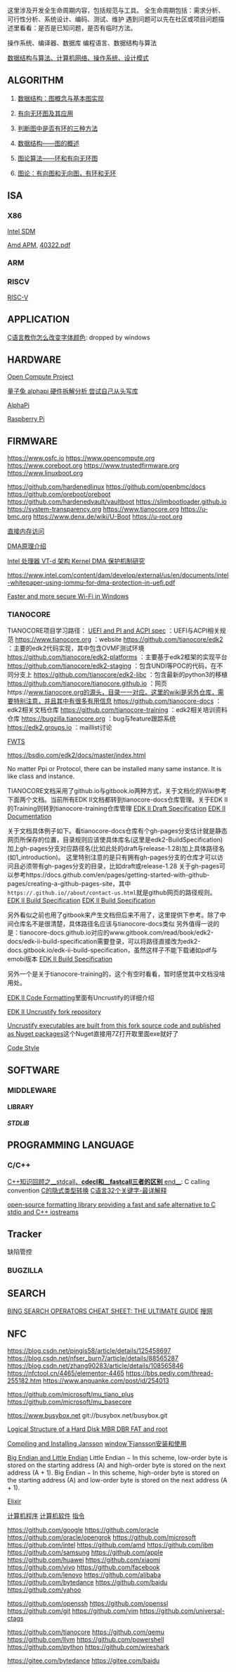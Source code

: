 这里涉及开发全生命周期内容，包括规范与工具。
全生命周期包括：需求分析、可行性分析、系统设计、编码、测试、维护
遇到问题可以先在社区或项目问题描述里看看：是否是已知问题，是否有临时方法。

操作系统、编译器、数据库
编程语言、数据结构与算法

[数据结构与算法、计算机网络、操作系统、设计模式](https://blog.csdn.net/weixin_46698891/article/details/113814822)

## ALGORITHM

1. [数据结构：图概念与基本图实现](https://segmentfault.com/a/1190000013223267)

2. [有向无环图及其应用        ](https://zhuanlan.zhihu.com/p/35968983)
3. [判断图中是否有环的三种方法](https://zhuanlan.zhihu.com/p/214747022)

4. [数据结构——图的概述      ](https://blog.csdn.net/yjw123456/article/details/90211563)
5. [图论算法——环和有向无环图](https://blog.csdn.net/yjw123456/article/details/90379925)

6. [图论：有向图和无向图，有环和无环](https://www.cnblogs.com/2008nmj/p/14265436.html)

## ISA

### X86

[Intel SDM](https://www.intel.com/content/www/us/en/developer/articles/technical/intel-sdm.html)

[Amd APM](https://www.amd.com/en/support/tech-docs/amd64-architecture-programmers-manual-volumes-1-5),
[40322.pdf](https://www.amd.com/system/files/TechDocs/40332.pdf)

### ARM

### RISCV

[RISC-V](https://riscv.org)

## APPLICATION

[C语言教你怎么改变字体颜色](https://blog.csdn.net/qq_31975227/article/details/51758461): dropped by windows

## HARDWARE

[Open Compute Project](https://www.opencompute.org)

[量子兔 alphapi 硬件拆解分析 尝试自己从头写库](https://blog.csdn.net/jd3096/article/details/127000637)

[AlphaPi](https://github.com/eggfly/AlphaPi)

[Raspberry Pi](https://www.raspberrypi.com)

## FIRMWARE

https://www.osfc.io
https://www.opencompute.org
https://www.coreboot.org
https://www.trustedfirmware.org
https://www.linuxboot.org

https://github.com/hardenedlinux
https://github.com/openbmc/docs
https://github.com/oreboot/oreboot
https://github.com/hardenedvault/vaultboot
https://slimbootloader.github.io
https://system-transparency.org
https://www.tianocore.org
https://u-bmc.org
https://www.denx.de/wiki/U-Boot
https://u-root.org

[直接内存访问](https://baike.baidu.com/item/直接内存访问/6024586)

[DMA原理介绍](https://zhuanlan.zhihu.com/p/138573828)

[Intel 处理器 VT-d 架构 Kernel DMA 保护机制研究](https://blog.csdn.net/systemino/article/details/106838766)

https://www.intel.com/content/dam/develop/external/us/en/documents/intel-whitepaper-using-iommu-for-dma-protection-in-uefi.pdf

[Faster and more secure Wi-Fi in Windows](https://support.microsoft.com/en-us/windows/faster-and-more-secure-wi-fi-in-windows-26177a28-38ed-1a8e-7eca-66f24dc63f09)

### TIANOCORE
  TIANOCORE项目学习路径：
  [UEFI and PI and ACPI spec](https://uefi.org)     ：UEFI与ACPI相关规范
  https://www.tianocore.org                         ：website
  https://github.com/tianocore/edk2                 ：主要的edk2代码实现，其中包含OVMF测试环境
  https://github.com/tianocore/edk2-platforms       ：主要基于edk2框架的实现平台
  https://github.com/tianocore/edk2-staging         ：包含UNDI等POC的代码，在不同分支上
  https://github.com/tianocore/edk2-libc            ：包含最新的python3的移植
  https://github.com/tianocore/tianocore.github.io  ：网页https://www.tianocore.org的源头，目录一一对应。这里的wiki是另外仓库，需要特别注意，并且其中有很多有用信息
  https://github.com/tianocore-docs                 ：edk2相关文档仓库
  https://github.com/tianocore-training             ：edk2相关培训资料仓库
  https://bugzilla.tianocore.org                    ：bug与feature跟踪系统
  https://edk2.groups.io                            ：maillist讨论

  [FWTS](https://uefi.org/sites/default/files/resources/fwts_uefi_0920_2013.pdf)

  https://bsdio.com/edk2/docs/master/index.html

  No matter Ppi or Protocol, there can be installed many same instance. It is like class and instance.

  TIANOCORE文档采用了github.io与gitbook.io两种方式，关于文档化的Wiki参考下面两个文档。当前所有EDK II文档都转到tianocore-docs仓库管理。关于EDK II的Training则转到tianocore-training仓库管理
  [EDK II Draft Specification](https://github.com/tianocore/tianocore.github.io/wiki/EDK-II-Draft-Specification)
  [EDK II Documentation      ](https://github.com/tianocore/tianocore.github.io/wiki/EDK-II-Documentation)
  
  关于文档具体例子如下。看tianocore-docs仓库有个gh-pages分支估计就是静态网页所保存的位置，目录规则应该使具体库名(这里是edk2-BuildSpecification)加上gh-pages分支对应路径名(比如此处的draft与release-1.28)加上具体路径名(如1_introduction)。
  这里特别注意的是只有拥有gh-pages分支的仓库才可以访问且必须带有gh-pages分支的目录，比如draft或release-1.28
  关于gh-pages可以参考https://docs.github.com/en/pages/getting-started-with-github-pages/creating-a-github-pages-site，其中<code>https://<user>.github.io/<repository>/about/contact-us.html</code>就是github网页的路径规则。
  [EDK II Build Specification](https://tianocore-docs.github.io/edk2-BuildSpecification/draft)
  [EDK II Build Specification](https://tianocore-docs.github.io/edk2-BuildSpecification/release-1.28)
  
  另外看似之前也用了gitbook来产生文档但后来不用了，这里提供下参考。除了中间仓库名不是很清楚，具体路径名应该与tianocore-docs类似
  另外值得一说的是：tianocore-docs.github.io对应的www.gitbook.com/read/book/edk2-docs/edk-ii-build-specification需要登录，可以将路径直接改为edk2-docs.gitbook.io/edk-ii-build-specification，虽然这样子不能下载诸如pdf与emobi版本
  [EDK II Build Specification](https://edk2-docs.gitbook.io/edk-ii-build-specification)
  
  另外一个是关于tianocore-training的，这个有空时看看，暂时感觉其中文档没啥用处。

  [EDK II Code Formatting](https://github.com/tianocore/tianocore.github.io/wiki/EDK-II-Code-Formatting)里面有Uncrustify的详细介绍

  [EDK II Uncrustify fork repository](https://dev.azure.com/projectmu/Uncrustify)

  [Uncrustify executables are built from this fork source code and published as Nuget packages](https://dev.azure.com/projectmu/Uncrustify/_packaging?_a=feed&feed=mu_uncrustify)这个Nuget直接用7Z打开取里面exe就好了

  [Code Style](https://github.com/tianocore/tianocore.github.io/wiki/Code-Style)

## SOFTWARE

### MIDDLEWARE

#### LIBRARY

##### STDLIB

## PROGRAMMING LANGUAGE

### C/C++
[C++知识回顾之__stdcall、__cdecl和__fastcall三者的区别__ end__](https://www.cnblogs.com/yejianyong/p/7506465.html): C calling convention
[C的隐式类型转换](https://www.veaxen.com/c的隐式类型转换.html)
[C语言32个关键字-最详解释                      ](https://blog.csdn.net/qq_38972634/article/details/108398953)

[open-source formatting library providing a fast and safe alternative to C stdio and C++ iostreams](https://fmt.dev)

## Tracker
缺陷管控

### BUGZILLA

## SEARCH
[BING SEARCH OPERATORS CHEAT SHEET: THE ULTIMATE GUIDE](https://www.sidegains.com/search-engines/bing-search-operators-cheat-sheet)
[搜网](http://sowang.com)

## NFC
https://blog.csdn.net/pingis58/article/details/125458697
https://blog.csdn.net/nfser_burn7/article/details/88565287
https://blog.csdn.net/zhang90283/article/details/108565846
https://nfctool.cn/4465/elementor-4465
https://bbs.pediy.com/thread-255182.htm
https://www.anquanke.com/post/id/254013


https://github.com/microsoft/mu_tiano_plus
https://github.com/microsoft/mu_basecore

https://www.busybox.net
git://busybox.net/busybox.git

[Logical Structure of a Hard Disk MBR DBR FAT and root](http://www.p-dd.com/chapter3-page18.html)

[Compiling and Installing Jansson](https://jansson.readthedocs.io/en/2.8/gettingstarted.html)
[window下jansson安装和使用](https://blog.csdn.net/zhangge3663/article/details/83617457)

[Big Endian and Little Endian](https://www.tutorialspoint.com/big-endian-and-little-endian)
Little Endian − In this scheme, low-order byte is stored on the starting address (A) and high-order byte is stored on the next address (A + 1).
Big Endian − In this scheme, high-order byte is stored on the starting address (A) and low-order byte is stored on the next address (A + 1).

[Elixir](https://elixir.bootlin.com/linux/latest/source)

[计算机程序](https://baike.baidu.com/item/程序/13831935)
[计算机软件](https://baike.baidu.com/item/软件/12053)
[指令      ](https://baike.baidu.com/item/指令/3225201)

https://github.com/google
https://github.com/oracle
https://github.com/oracle/opengrok
https://github.com/microsoft
https://github.com/intel
https://github.com/amd
https://github.com/ibm
https://github.com/samsung
https://github.com/apple
https://github.com/huawei
https://github.com/xiaomi
https://github.com/vivo
https://github.com/facebook
https://github.com/lenovo
https://github.com/alibaba
https://github.com/bytedance
https://github.com/baidu
https://github.com/yahoo

https://github.com/openssh
https://github.com/openssl
https://github.com/git
https://github.com/vim
https://github.com/universal-ctags

https://github.com/tianocore
https://github.com/qemu
https://github.com/llvm
https://github.com/powershell
https://github.com/python
https://github.com/wireshark

https://gitee.com/bytedance
https://gitee.com/baidu
